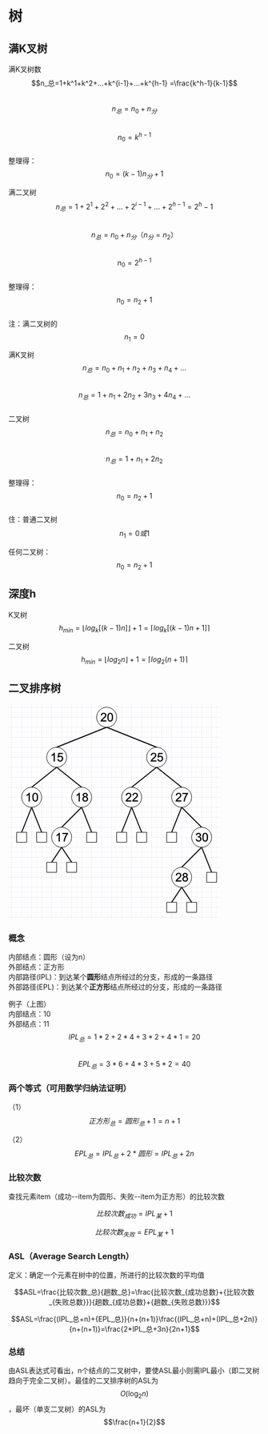 # 树

## 满K叉树

满K叉树数  
$$n_总=1+k^1+k^2+...+k^{i-1}+...+k^{h-1} =\frac{k^h-1}{k-1}$$  
$$n_{总}= n_0+n_分$$  
$$n_0=k^{h-1}$$  
整理得：$$n_0=(k-1)n_分 + 1$$  
  
满二叉树  
$$n_总=1+2^1+2^2+...+2^{i-1}+...+2^{h-1} =2^h-1$$  
$$n_{总}= n_0+n_分（n_分=n_2）$$  
$$n_0=2^{h-1}$$  
整理得：$$n_0=n_2 + 1$$  
注：满二叉树的$$n_1=0$$

满K叉树  
$$n_总=n_0+n_1+n_2+n_3+n_4+...$$  
$$n_总=1+n_1+2n_2+3n_3+4n_4+...$$  
二叉树  
$$n_总=n_0+n_1+n_2$$  
$$n_总=1+n_1 + 2n_2$$  
整理得：$$n_0=n_2 + 1$$  
住：普通二叉树$$n_1=0或1$$  
  
任何二叉树：$$n_0=n_2 + 1$$

## 深度h

K叉树  
$$h_{min}=\lfloor{log_k[(k-1)n]}\rfloor+1 = \lceil{log_k[(k-1)n+1]}\rceil$$  
  
二叉树  
$$h_{min}=\lfloor{log_2n}\rfloor+1 = \lceil{log_2(n+1 )}\rceil$$

## 二叉排序树

![&#x4E8C;&#x53C9;&#x6392;&#x5E8F;&#x6811;](../.gitbook/assets/image%20%286%29.png)

### 概念

内部结点：圆形（设为n）  
外部结点：正方形  
内部路径\(IPL\)：到达某个**圆形**结点所经过的分支，形成的一条路径  
外部路径\(EPL\)：到达某个**正方形**结点所经过的分支，形成的一条路径

例子（上图）  
内部结点：10  
外部结点：11  
$$IPL_总=1*2+2*4+3*2+4*1=20$$  
$$EPL_总=3*6+4*3+5*2=40$$

### 两个等式（可用数学归纳法证明）

（1）$$正方形_总=圆形_总+1=n+1$$

（2）$$EPL_总=IPL_总+2*圆形=IPL_总+2n $$

### 比较次数

查找元素item（成功--item为圆形、失败--item为正方形）的比较次数

$$比较次数_{成功}=IPL_{某}+1$$

$$比较次数_{失败}=EPL_{某}+1$$

### ASL（Average Search Length）

定义：确定一个元素在树中的位置，所进行的比较次数的平均值

$$ASL=\frac{比较次数_总}{趟数_总}=\frac{比较次数_{成功总数}+{比较次数_{失败总数}}}{趟数_{成功总数}+{趟数_{失败总数}}}$$

$$ASL=\frac{(IPL_总+n)+{EPL_总}}{n+(n+1)}\frac{(IPL_总+n)+(IPL_总+2n)}{n+(n+1)}=\frac{2*IPL_总+3n}{2n+1}$$

### 总结

由ASL表达式可看出，n个结点的二叉树中，要使ASL最小则需IPL最小（即二叉树趋向于完全二叉树）。最佳的二叉排序树的ASL为$$O(\log_2{n})$$，最坏（单支二叉树）的ASL为$$\frac{n+1}{2}$$


